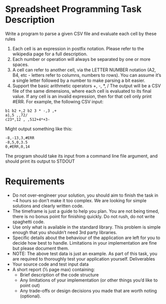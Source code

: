 # Spreadsheet Programming Task Description
Write a program to parse a given CSV file and evaluate each cell by these rules
1. Each cell is an expression in ​postfix notation​. Please refer to the wikipedia page for a full description.
2. Each number or operation will always be separated by one ​or more​ spaces.
3. A cell can refer to another cell, via the LETTER NUMBER notation (A2, B4, etc - letters
refer to columns, numbers to rows). You can assume it’s a single letter followed by a
number to make parsing a bit easier.
4. Support the basic arithmetic operators +, -, *, /
The output will be a CSV file of the same dimensions, where each cell is evaluated to its final value. If any cell is an invalid expression, then ​for that cell only​ print #ERR.
For example, the following CSV input:
```csv
b1 b2 +,2 b2 3 * -,3 ,+
a1,5 ,,72/
c23*,12 , ,512+4*+3-
```
Might output something like this:
```csv
-8,-13,3,#ERR
-8,5,0,3.5
0,#ERR,0,14
```
The program should take its input from a command line file argument, and should print its output to ​STDOUT
# Requirements
* Do not over-engineer your solution, you should aim to finish the task in ~4 hours so don’t make it too complex. We are looking for simple solutions and clearly written code.
* The timeframe is just a guide to help you plan. You are not being timed, there is no bonus point for finishing quickly. Do not rush, do not write spaghetti code.
* Use only what is available in the standard library. This problem is simple enough that you shouldn’t need 3rd party libraries.
* Specific details about the behaviour of the application are left for you to decide how best to handle. Limitations in your implementation are fine but please document them.
* ​NOTE: ​The above test data is just an example. As part of this task, you are required to thoroughly test your application yourself.
Deliverables
* Your source code and test input data
* A ​short​ report (1⁄2 page max) containing:
    * Brief description of the code structure
    * Any limitations of your implementation (or other things you’d like to point out)
    * Any trade-offs or design decisions you made that are worth noting (optional).